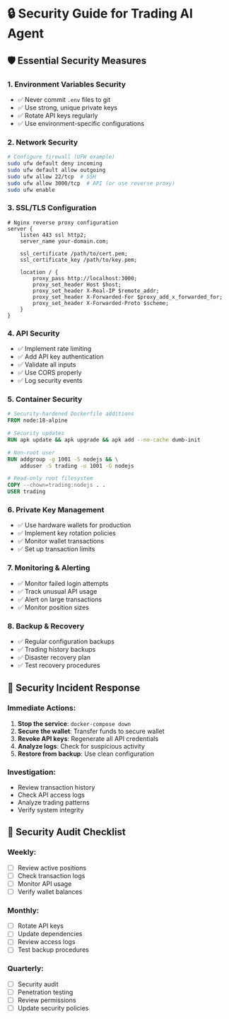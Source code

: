 # 🔒 Security Guide for Trading AI Agent

## 🛡️ Essential Security Measures

### 1. Environment Variables Security
- ✅ Never commit `.env` files to git
- ✅ Use strong, unique private keys
- ✅ Rotate API keys regularly
- ✅ Use environment-specific configurations

### 2. Network Security
```bash
# Configure firewall (UFW example)
sudo ufw default deny incoming
sudo ufw default allow outgoing
sudo ufw allow 22/tcp  # SSH
sudo ufw allow 3000/tcp  # API (or use reverse proxy)
sudo ufw enable
```

### 3. SSL/TLS Configuration
```nginx
# Nginx reverse proxy configuration
server {
    listen 443 ssl http2;
    server_name your-domain.com;
    
    ssl_certificate /path/to/cert.pem;
    ssl_certificate_key /path/to/key.pem;
    
    location / {
        proxy_pass http://localhost:3000;
        proxy_set_header Host $host;
        proxy_set_header X-Real-IP $remote_addr;
        proxy_set_header X-Forwarded-For $proxy_add_x_forwarded_for;
        proxy_set_header X-Forwarded-Proto $scheme;
    }
}
```

### 4. API Security
- ✅ Implement rate limiting
- ✅ Add API key authentication
- ✅ Validate all inputs
- ✅ Use CORS properly
- ✅ Log security events

### 5. Container Security
```dockerfile
# Security-hardened Dockerfile additions
FROM node:18-alpine

# Security updates
RUN apk update && apk upgrade && apk add --no-cache dumb-init

# Non-root user
RUN addgroup -g 1001 -S nodejs && \
    adduser -S trading -u 1001 -G nodejs

# Read-only root filesystem
COPY --chown=trading:nodejs . .
USER trading
```

### 6. Private Key Management
- ✅ Use hardware wallets for production
- ✅ Implement key rotation policies
- ✅ Monitor wallet transactions
- ✅ Set up transaction limits

### 7. Monitoring & Alerting
- ✅ Monitor failed login attempts
- ✅ Track unusual API usage
- ✅ Alert on large transactions
- ✅ Monitor position sizes

### 8. Backup & Recovery
- ✅ Regular configuration backups
- ✅ Trading history backups
- ✅ Disaster recovery plan
- ✅ Test recovery procedures

## 🚨 Security Incident Response

### Immediate Actions:
1. **Stop the service**: `docker-compose down`
2. **Secure the wallet**: Transfer funds to secure wallet
3. **Revoke API keys**: Regenerate all API credentials
4. **Analyze logs**: Check for suspicious activity
5. **Restore from backup**: Use clean configuration

### Investigation:
- Review transaction history
- Check API access logs
- Analyze trading patterns
- Verify system integrity

## 📝 Security Audit Checklist

### Weekly:
- [ ] Review active positions
- [ ] Check transaction logs
- [ ] Monitor API usage
- [ ] Verify wallet balances

### Monthly:
- [ ] Rotate API keys
- [ ] Update dependencies
- [ ] Review access logs
- [ ] Test backup procedures

### Quarterly:
- [ ] Security audit
- [ ] Penetration testing
- [ ] Review permissions
- [ ] Update security policies 
